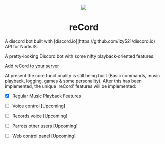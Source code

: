 <p align="center"><img src="http://i.imgur.com/Prj1wMO.png"></p>
<h1 align="center">reCord</h1>
A discord bot built with [discord.io](https://github.com/izy521/discord.io) API for NodeJS.

A pretty-looking Discord bot with some nifty playback-oriented features.

[Add reCord to your server](https://discordapp.com/oauth2/authorize?client_id=205391079460044801&scope=bot)

At present the core functionality is still being built (Basic commands, music playback, logging, games & some personality). After this has been implemented, the unique 'reCord' features will be implemented:
- [x] Regular Music Playback Features 
- [ ] Voice control [Upcoming]
- [ ] Records voice [Upcoming]
- [ ] Parrots other users [Upcoming]
- [ ] Web control panel [Upcoming]



